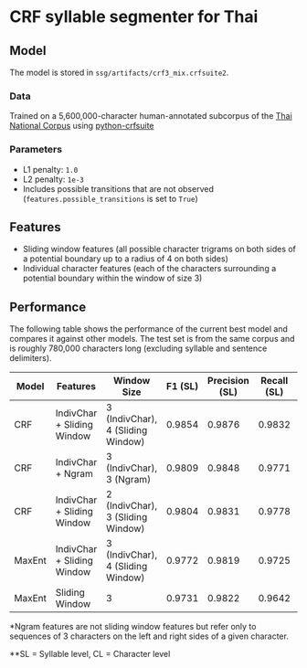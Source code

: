 # CRF syllable segmenter for Thai

## Model
The model is stored in `ssg/artifacts/crf3_mix.crfsuite2`.

### Data
Trained on a 5,600,000-character human-annotated subcorpus of the [Thai National Corpus](http://www.arts.chula.ac.th/~ling/tnc3/)
using [python-crfsuite](https://pypi.org/project/python-crfsuite/)

### Parameters
- L1 penalty: `1.0` 
- L2 penalty: `1e-3`
- Includes possible transitions that are not observed (`features.possible_transitions` is set to `True`)

## Features
- Sliding window features (all possible character trigrams on both sides of a potential boundary 
up to a radius of 4 on both sides)
- Individual character features (each of the characters surrounding a potential boundary within the window of size 3)

## Performance
The following table shows the performance of the current best model and compares it against other models. The test set is from the same corpus and is roughly 780,000 characters long (excluding syllable and sentence delimiters).

| Model  | Features                   | Window Size                       | F1 (SL) | Precision (SL) | Recall (SL) | F1 (CL) | Precision (CL) | Recall (CL) |
|--------|----------------------------|-----------------------------------|---------|----------------|-------------|---------|---------------|-------------|
| CRF    | IndivChar + Sliding Window | 3 (IndivChar), 4 (Sliding Window) | 0.9854  | 0.9876         | 0.9832      | 0.9935  | 0.9958        | 0.9854      |
| CRF    | IndivChar + Ngram          | 3 (IndivChar), 3 (Ngram)          | 0.9809  | 0.9848         | 0.9771      | 0.9917  | 0.9956        | 0.9878      |
| CRF    | IndivChar + Sliding Window | 2 (IndivChar), 3 (Sliding Window) | 0.9804  | 0.9831         | 0.9778      | 0.9909  | 0.9936        | 0.9882      |
| MaxEnt | IndivChar + Sliding Window | 3 (IndivChar), 4 (Sliding Window) | 0.9772  | 0.9819         | 0.9725      | 0.9899  | 0.9946        | 0.9852      |
| MaxEnt | Sliding Window             | 3                                 | 0.9731  | 0.9822         | 0.9642      | 0.9871  | 0.9963        | 0.9780      |

\*Ngram features are not sliding window features but refer only to sequences of 3 characters on the left and right sides of a given character.

\*\*SL = Syllable level, CL = Character level
